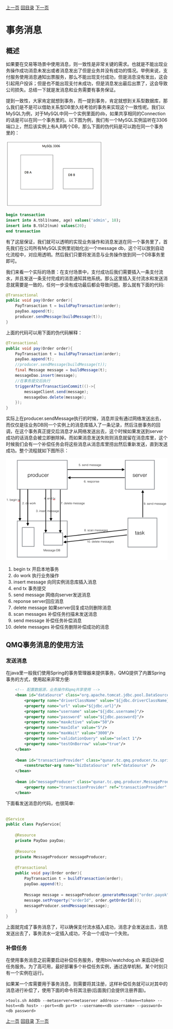 [上一页](producer.md)
[回目录](../../README.md)
[下一页](consumer.md)

# 事务消息

## 概述
如果要在交易等场景中使用消息，则一致性是非常关键的需求。也就是不能出现业务操作成功消息未发出或者消息发出了但是业务并没有成功的情况。举例来说，支付服务使用消息通知出票服务，那么不能出现支付成功，但是消息没有发出，这会引起用户投诉；但是也不能出现支付未成功，但是消息发出最后出票了，这会导致公司损失。总结一下就是发消息和业务需要有事务保证。

提到一致性，大家肯定就想到事务，而一提到事务，肯定就想到关系型数据库，那么我们是不是可以借助关系型DB里久经考验的事务来实现这个一致性呢。我们以MySQL为例，对于MySQL中同一个实例里面的db，如果共享相同的Connection的话是可以在同一个事务里的。以下图为例，我们有一个MySQL实例监听在3306端口上，然后该实例上有A,B两个DB，那么下面的伪代码是可以跑在同一个事务里的：

![img](../images/mysql1.png)

```sql
begin transaction
insert into A.tbl1(name, age) values('admin', 18);
insert into B.tbl2(num) values(20);
end transaction
```
有了这层保证，我们就可以透明的实现业务操作和消息发送在同一个事务里了，首先我们在公司所有MySQL实例里初始化出一个message db，这个可以放到自动化流程中，对应用透明。然后我们只要将发消息与业务操作放到同一个DB事务里即可。

我们来看一个实际的场景：在支付场景中，支付成功后我们需要插入一条支付流水，并且发送一条支付完成的消息通知其他系统。那么这里插入支付流水和发送消息就需要是一致的，任何一步没有成功最后都会导致问题。那么就有下面的代码:
```java
@Transactional
public void pay(Order order){
    PayTransaction t = buildPayTransaction(order);
    payDao.append(t);
    producer.sendMessage(buildMessage(t));
}
```
上面的代码可以用下面的伪代码解释：
```java
@Transactional
public void pay(Order order){
    PayTransaction t = buildPayTransaction(order);
    payDao.append(t);
    //producer.sendMessage(buildMessage(t));
    final Message message = buildMessage(t);
    messageDao.insert(message);
    //在事务提交后执行
    triggerAfterTransactionCommit(()->{
        messageClient.send(message);
        messageDao.delete(message);
    });
}
```
实际上在producer.sendMessage执行的时候，消息并没有通过网络发送出去，而仅仅是往业务DB同一个实例上的消息库插入了一条记录，然后注册事务的回调，在这个事务真正提交后消息才从网络发送出去，这个时候如果发送到server成功的话消息会被立即删除掉。而如果消息发送失败则消息就留在消息库里，这个时候我们会有一个补偿任务会将这些消息从消息库里捞出然后重新发送，直到发送成功。整个流程就如下图所示：

![img](../images/mysql2.png)

1. begin tx 开启本地事务
2. do work 执行业务操作
3. insert message 向同实例消息库插入消息
4. end tx 事务提交
5. send message 网络向server发送消息
6. reponse server回应消息
7. delete message 如果server回复成功则删除消息
8. scan messages 补偿任务扫描未发送消息
9. send message 补偿任务补偿消息
10. delete messages 补偿任务删除补偿成功的消息

## QMQ事务消息的使用方法

### 发送消息
在java里一般我们使用Spring的事务管理器来提供事务，QMQ提供了内置Spring事务的方式，使用起来非常方便:

```xml
    <!-- 配置数据源，业务操作和qmq共享使用 -->
    <bean id="dataSource" class="org.apache.tomcat.jdbc.pool.DataSource" destroy-method="close">
        <property name="driverClassName" value="${jdbc.driverClassName}"/>
        <property name="url" value="${jdbc.url}"/>
        <property name="username" value="${jdbc.username}"/>
        <property name="password" value="${jdbc.password}"/>
        <property name="maxActive" value="50"/>
        <property name="maxIdle" value="5"/>
        <property name="maxWait" value="3000"/>
        <property name="validationQuery" value="select 1"/>
        <property name="testOnBorrow" value="true"/>
    </bean>

    <bean id="transactionProvider" class="qunar.tc.qmq.producer.tx.spring.SpringTransactionProvider">
        <constructor-arg name="bizDataSource" ref="dataSource" />
    </bean>

    <bean id="messageProducer" class="qunar.tc.qmq.producer.MessageProducerProvider">
        <property name="transactionProvider" ref="transactionProvider" />
    </bean>
```
下面看发送消息的代码，也很简单:

```java

@Service
public class PayService{

    @Resource
    private PayDao payDao;

    @Resource
    private MessageProducer messageProducer;

    @Transactional
    public void pay(Order order){
        PayTransaction t = buildTransaction(order);
        payDao.append(t);

        Message message = messageProducer.generateMessage("order.payok");
        message.setProperty("orderId", order.getOrderId());
        messageProducer.sendMessage(message);
    }
}
```

上面就完成了事务消息了，可以确保支付流水插入成功，消息才会发送出去，消息发送出去了，事务流水一定插入成功，不会一个成功一个失败。

### 补偿任务

在使用事务消息之前需要启动补偿任务服务，使用bin/watchdog.sh 来启动补偿任务服务。为了高可用，最好部署多个补偿任务实例，通过选举机制，某个时刻只有一个实例在运行。

如果某一个库需要用于事务消息，则需要将其注册，这样补偿任务就可以对其中的消息进行补偿了，使用下面的命令将其注册(后面我们会提供注册界面)。

```
>tools.sh AddDb --metaserver=<metaserver address> --token=<token> --host=<db host> --port=<db port> --username=<db username> --password=<db password>
```

[上一页](producer.md)
[回目录](../../README.md)
[下一页](consumer.md)
